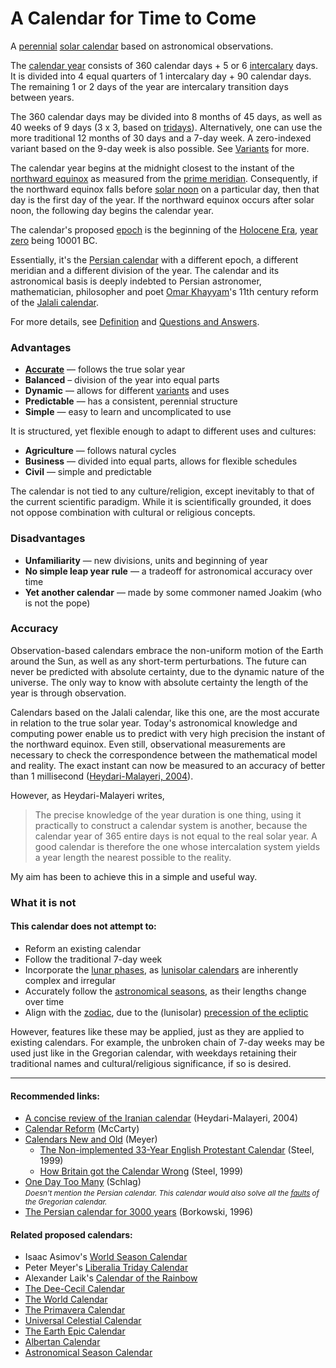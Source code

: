 # A Calendar for Time to Come

A [perennial](https://en.wikipedia.org/wiki/Perennial_calendar) [solar calendar](https://en.wikipedia.org/wiki/Solar_calendar) based on astronomical observations.

The [calendar year](https://en.wikipedia.org/wiki/Calendar_year) consists of 360 calendar days + 5 or 6 [intercalary](https://en.wikipedia.org/wiki/Intercalation_(timekeeping)#Solar_calendars) days. It is divided into 4 equal quarters of 1 intercalary day + 90 calendar days. The remaining 1 or 2 days of the year are intercalary transition days between years.

The 360 calendar days may be divided into 8 months of 45 days, as well as 40 weeks of 9 days (3 x 3, based on [tridays](https://www.hermetic.ch/cal_stud/ltc/ltc.htm)). Alternatively, one can use the more traditional 12 months of 30 days and a 7-day week. A zero-indexed variant based on the 9-day week is also possible. See [Variants](https://calendars.wikia.org/wiki/A_Calendar_for_Time_to_Come#Variants) for more.

The calendar year begins at the midnight closest to the instant of the [northward equinox](https://en.wikipedia.org/wiki/Northward_equinox) as measured from the [prime meridian](https://en.wikipedia.org/wiki/Prime_meridian). Consequently, if the northward equinox falls before [solar noon](https://en.wikipedia.org/wiki/Noon#Solar_noon) on a particular day, then that day is the first day of the year. If the northward equinox occurs after solar noon, the following day begins the calendar year.

The calendar's proposed [epoch](https://en.wikipedia.org/wiki/Epoch) is the beginning of the [Holocene Era](https://en.wikipedia.org/wiki/Holocene_calendar), [year zero](https://en.wikipedia.org/wiki/Year_zero) being 10001 BC.

Essentially, it's the [Persian calendar](https://en.wikipedia.org/wiki/Iranian_calendars) with a different epoch, a different meridian and a different division of the year. The calendar and its astronomical basis is deeply indebted to Persian astronomer, mathematician, philosopher and poet [Omar Khayyam](https://en.wikipedia.org/wiki/Omar_Khayyam)'s 11th century reform of the [Jalali calendar](https://en.wikipedia.org/wiki/Jalali_calendar).

For more details, see [Definition](definition.md) and [Questions and Answers](faq.md).

### Advantages

- **[Accurate](#accuracy)** — follows the true solar year
- **Balanced** – division of the year into equal parts
- **Dynamic** — allows for different [variants](https://calendars.fandom.com/wiki/A_Calendar_for_Time_to_Come#Variants) and uses
- **Predictable** — has a consistent, perennial structure
- **Simple** — easy to learn and uncomplicated to use

It is structured, yet flexible enough to adapt to different uses and cultures:
  - **Agriculture** — follows natural cycles
  - **Business** — divided into equal parts, allows for flexible schedules
  - **Civil** — simple and predictable

The calendar is not tied to any culture/religion, except inevitably to that of the current scientific paradigm. While it is scientifically grounded, it does not oppose combination with cultural or religious concepts.

### Disadvantages

- **Unfamiliarity** — new divisions, units and beginning of year
- **No simple leap year rule** — a tradeoff for astronomical accuracy over time
- **Yet another calendar** — made by some commoner named Joakim (who is not the pope)

### Accuracy

Observation-based calendars embrace the non-uniform motion of the Earth around the Sun, as well as any short-term perturbations. The future can never be predicted with absolute certainty, due to the dynamic nature of the universe. The only way to know with absolute certainty the length of the year is through observation.

Calendars based on the Jalali calendar, like this one, are the most accurate in relation to the true solar year. Today's astronomical knowledge and computing power enable us to predict with very high precision the instant of the northward equinox. Even still, observational measurements are necessary to check the correspondence between the mathematical model and reality. The exact instant can now be measured to an accuracy of better than 1 millisecond ([Heydari-Malayeri, 2004](http://aramis.obspm.fr/~heydari/divers/ir-cal-eng.html)).

However, as Heydari-Malayeri writes,

> The precise knowledge of the year duration is one thing, using it practically to construct a calendar system is another, because the calendar year of 365 entire days is not equal to the real solar year. A good calendar is therefore the one whose intercalation system yields a year length the nearest possible to the reality.

My aim has been to achieve this in a simple and useful way.

### What it is not

#### This calendar does not attempt to:

- Reform an existing calendar
- Follow the traditional 7-day week
- Incorporate the [lunar phases](https://en.wikipedia.org/wiki/Lunar_phase), as [lunisolar calendars](https://en.wikipedia.org/wiki/Lunisolar_calendar) are inherently complex and irregular
- Accurately follow the [astronomical seasons](https://en.wikipedia.org/wiki/Season#Astronomical), as their lengths change over time
- Align with the [zodiac](https://en.wikipedia.org/wiki/Zodiac), due to the (lunisolar) [precession of the ecliptic](https://en.wikipedia.org/wiki/Axial_precession)

However, features like these may be applied, just as they are applied to existing calendars. For example, the unbroken chain of 7-day weeks may be used just like in the Gregorian calendar, with weekdays retaining their traditional names and cultural/religious significance, if so is desired.

---

#### Recommended links:

- [A concise review of the Iranian calendar](http://aramis.obspm.fr/~heydari/divers/ir-cal-eng.html) (Heydari-Malayeri, 2004)
- [Calendar Reform](http://myweb.ecu.edu/mccartyr/calendar-reform.html) (McCarty)
- [Calendars New and Old](https://www.hermetic.ch/cal_stud.htm) (Meyer)
  - [The Non-implemented 33-Year English Protestant Calendar](https://www.hermetic.ch/cal_stud/dst01.htm) (Steel, 1999)
  - [How Britain got the Calendar Wrong](https://www.hermetic.ch/cal_stud/dst02.htm) (Steel, 1999)
- [One Day Too Many](http://www.schlag.name/calendarreform00.htm) (Schlag)  
  <small><em>Doesn't mention the Persian calendar. This calendar would also solve all the [faults](http://www.schlag.name/calendarreform11.html) of the Gregorian calendar.</em></small>
- [The Persian calendar for 3000 years](http://www.astro.uni.torun.pl/~kb/Papers/EMP/PersianC-EMP.htm) (Borkowski, 1996)

#### Related proposed calendars:

- Isaac Asimov's [World Season Calendar](https://calendars.wikia.org/wiki/World_Season_Calendar)
- Peter Meyer's [Liberalia Triday Calendar](https://www.hermetic.ch/cal_stud/ltc/ltc.htm)
- Alexander Laik's [Calendar of the Rainbow](https://calendars.wikia.org/wiki/Calendar_of_the_Rainbow)
- [The Dee-Cecil Calendar](https://www.hermetic.ch/cal_stud/gods_longitude.htm)
- [The World Calendar](http://myweb.ecu.edu/mccartyr/world-calendar.html)
- [The Primavera Calendar](http://bosonline.com/primavera/)
- [Universal Celestial Calendar](https://www.universalcelestialcalendar.com/)
- [The Earth Epic Calendar](https://earthepiccalendar.com/current-calendar/)
- [Albertan Calendar](https://calendars.wikia.org/wiki/Albertan_calendar)
- [Astronomical Season Calendar](https://calendars.fandom.com/wiki/Astronomical_Season_Calendar)
